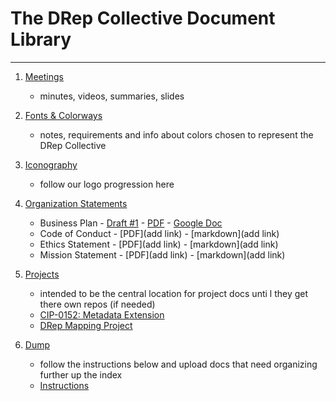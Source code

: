 # The DRep Collective Document Library

---
1. [Meetings](https://github.com/DRep-Collective/Landing/blob/main/docs/meetings/index.md)
    - minutes, videos, summaries, slides

2. [Fonts & Colorways](https://github.com/DRep-Collective/Landing/tree/main/docs/fonts-colors)
   - notes, requirements and info about colors chosen to represent the DRep Collective
  
3. [Iconography](https://github.com/DRep-Collective/Landing/blob/main/docs/iconography/icon-discuss.md)
   - follow our logo progression here
  
4. [Organization Statements](https://github.com/DRep-Collective/Landing/tree/main/docs/organization)
   - Business Plan - [Draft #1](https://github.com/DRep-Collective/Landing/blob/main/docs/organization/business-plan/bp-draft-1.md) - [PDF](https://github.com/DRep-Collective/Landing/blob/main/docs/organization/business-plan/DRep-collective-businessplan-draft-1.pdf) - [Google Doc](https://docs.google.com/document/d/14lvftm5l3YGTdQRscImo1eEccHi1m-kPubsT1TANDiM/edit?tab=t.0#heading=h.udmfnrwwrc32)
   - Code of Conduct - [PDF](add link) - [markdown](add link)
   - Ethics Statement - [PDF](add link) - [markdown](add link)
   - Mission Statement - [PDF](add link) - [markdown](add link)

6. [Projects](https://github.com/DRep-Collective/Landing/blob/main/docs/projects/index.md)
   - intended to be the central location for project docs unti l they get there own repos (if needed)
   - [CIP-0152: Metadata Extension](https://github.com/DRep-Collective/Landing/blob/main/docs/projects/metadata/draft-cip-0148-11-mar-2025.md)
   - [DRep Mapping Project](https://dev-drep.vercel.app/)

7. [Dump](https://github.com/DRep-Collective/Landing/tree/main/docs/dump)
   - follow the instructions below and upload docs that need organizing further up the index
   - [Instructions](https://github.com/DRep-Collective/Landing/tree/main/docs/dump/instructions.md)
